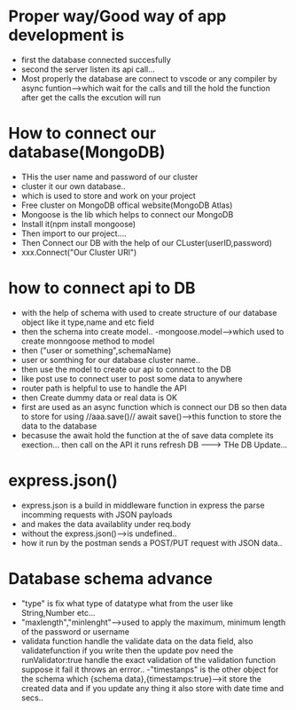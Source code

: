 # Proper way/Good way of app development is
- first the database connected succesfully
- second the server listen its api call...
- Most properly the database are connect to vscode or any compiler by async funtion-->which wait for the calls  and till the hold the function after get the calls the excution will run
# How to connect our database(MongoDB)

- THis the user name and password of our cluster
- cluster it our own database..
- which is used to store and work on your project
- Free cluster on MongoDB offical website(MongoDB Atlas)
- Mongoose is the lib which helps to connect our MongoDB
- Install  it(npm install mongoose)
- Then import to our project....
- Then Connect our DB with the help of our CLuster(userID,password)
- xxx.Connect("Our Cluster URl")

# how to connect api to DB
- with the help of schema with used to create structure of our database object like it type,name and etc field
- then the schema into create model..
-mongoose.model-->which used to create monngoose method to model
- then ("user or something",schemaName)
- user or somthing for our database cluster name..
- then use the model to create our api to connect to the DB
- like post use to connect user to post some data to anywhere
- router path is helpful to use to handle the API
- then Create dummy data or  real data is OK
- first are used as an async function which is connect our DB so then data to store for using //aaa.save()//
await save()-->this function to store the data to the database
- becasuse the await hold the function at the  of save data complete its exection...
then call on the API it runs refresh DB ---> THe DB  Update...

# express.json()
- express.json is a build in middleware function in express
the parse incomming requests with JSON payloads
- and makes the data availablity under req.body
- without the express.json()-->is undefined..
- how it run by the postman sends a POST/PUT request with JSON data..

# Database schema advance
- "type" is fix what type of datatype what from the user like String,Number etc...
- "maxlength","minlenght"-->used to apply the maximum, minimum length of the password or username
- validata function handle the validate data on the data field, also validatefunction if you write then the update pov need the runValidator:true handle the exact validation of the validation function suppose it fail it throws an errror..
-"timestanps" is the other object for the schema which {schema data},{timestamps:true}-->it store the created data and if you update any thing it also store with date time and secs..